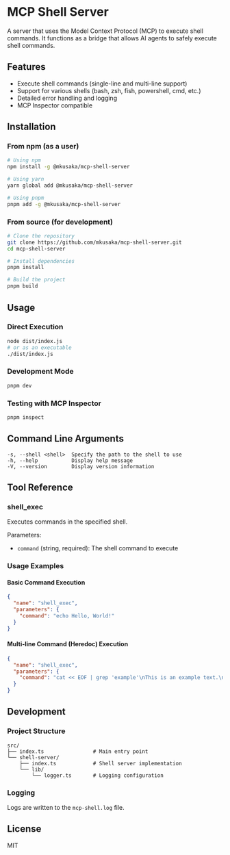 # MCP Shell Server

A server that uses the Model Context Protocol (MCP) to execute shell commands. It functions as a bridge that allows AI agents to safely execute shell commands.

## Features

- Execute shell commands (single-line and multi-line support)
- Support for various shells (bash, zsh, fish, powershell, cmd, etc.)
- Detailed error handling and logging
- MCP Inspector compatible

## Installation

### From npm (as a user)

```bash
# Using npm
npm install -g @mkusaka/mcp-shell-server

# Using yarn
yarn global add @mkusaka/mcp-shell-server

# Using pnpm
pnpm add -g @mkusaka/mcp-shell-server
```

### From source (for development)

```bash
# Clone the repository
git clone https://github.com/mkusaka/mcp-shell-server.git
cd mcp-shell-server

# Install dependencies
pnpm install

# Build the project
pnpm build
```

## Usage

### Direct Execution

```bash
node dist/index.js
# or as an executable
./dist/index.js
```

### Development Mode

```bash
pnpm dev
```

### Testing with MCP Inspector

```bash
pnpm inspect
```

## Command Line Arguments

```
-s, --shell <shell>  Specify the path to the shell to use
-h, --help           Display help message
-V, --version        Display version information
```

## Tool Reference

### shell_exec

Executes commands in the specified shell.

Parameters:
- `command` (string, required): The shell command to execute

### Usage Examples

#### Basic Command Execution

```json
{
  "name": "shell_exec",
  "parameters": {
    "command": "echo Hello, World!"
  }
}
```

#### Multi-line Command (Heredoc) Execution

```json
{
  "name": "shell_exec",
  "parameters": {
    "command": "cat << EOF | grep 'example'\nThis is an example text.\nAnother line without the keyword.\nEOF"
  }
}
```

## Development

### Project Structure

```
src/
├── index.ts                # Main entry point
└── shell-server/
    ├── index.ts            # Shell server implementation
    └── lib/
        └── logger.ts       # Logging configuration
```

### Logging

Logs are written to the `mcp-shell.log` file.

## License

MIT